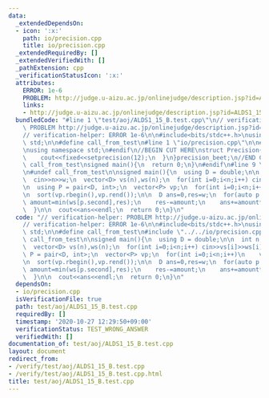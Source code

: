```yaml
---
data:
  _extendedDependsOn:
  - icon: ':x:'
    path: io/precision.cpp
    title: io/precision.cpp
  _extendedRequiredBy: []
  _extendedVerifiedWith: []
  _pathExtension: cpp
  _verificationStatusIcon: ':x:'
  attributes:
    ERROR: 1e-6
    PROBLEM: http://judge.u-aizu.ac.jp/onlinejudge/description.jsp?id=ALDS1_15_B
    links:
    - http://judge.u-aizu.ac.jp/onlinejudge/description.jsp?id=ALDS1_15_B
  bundledCode: "#line 1 \"test/aoj/ALDS1_15_B.test.cpp\"\n// verification-helper:\
    \ PROBLEM http://judge.u-aizu.ac.jp/onlinejudge/description.jsp?id=ALDS1_15_B\n\
    // verification-helper: ERROR 1e-6\n\n#include<bits/stdc++.h>\nusing namespace\
    \ std;\n\n#define call_from_test\n#line 1 \"io/precision.cpp\"\n\n#line 3 \"io/precision.cpp\"\
    \nusing namespace std;\n#endif\n//BEGIN CUT HERE\nstruct Precision{\n  Precision(){\n\
    \    cout<<fixed<<setprecision(12);\n  }\n}precision_beet;\n//END CUT HERE\n#ifndef\
    \ call_from_test\nsigned main(){\n  return 0;\n}\n#endif\n#line 9 \"test/aoj/ALDS1_15_B.test.cpp\"\
    \n#undef call_from_test\n\nsigned main(){\n  using D = double;\n\n  int n,w;\n\
    \  cin>>n>>w;\n  vector<D> vs(n),ws(n);\n  for(int i=0;i<n;i++) cin>>vs[i]>>ws[i];\n\
    \n  using P = pair<D, int>;\n  vector<P> vp;\n  for(int i=0;i<n;i++)\n    vp.emplace_back(vs[i]/ws[i],i);\n\
    \n  sort(vp.rbegin(),vp.rend());\n\n  D ans=0,res=w;\n  for(auto p:vp){\n    D\
    \ amount=min(ws[p.second],res);\n    res-=amount;\n    ans+=amount*p.first;\n\
    \  }\n\n  cout<<ans<<endl;\n  return 0;\n}\n"
  code: "// verification-helper: PROBLEM http://judge.u-aizu.ac.jp/onlinejudge/description.jsp?id=ALDS1_15_B\n\
    // verification-helper: ERROR 1e-6\n\n#include<bits/stdc++.h>\nusing namespace\
    \ std;\n\n#define call_from_test\n#include \"../../io/precision.cpp\"\n#undef\
    \ call_from_test\n\nsigned main(){\n  using D = double;\n\n  int n,w;\n  cin>>n>>w;\n\
    \  vector<D> vs(n),ws(n);\n  for(int i=0;i<n;i++) cin>>vs[i]>>ws[i];\n\n  using\
    \ P = pair<D, int>;\n  vector<P> vp;\n  for(int i=0;i<n;i++)\n    vp.emplace_back(vs[i]/ws[i],i);\n\
    \n  sort(vp.rbegin(),vp.rend());\n\n  D ans=0,res=w;\n  for(auto p:vp){\n    D\
    \ amount=min(ws[p.second],res);\n    res-=amount;\n    ans+=amount*p.first;\n\
    \  }\n\n  cout<<ans<<endl;\n  return 0;\n}\n"
  dependsOn:
  - io/precision.cpp
  isVerificationFile: true
  path: test/aoj/ALDS1_15_B.test.cpp
  requiredBy: []
  timestamp: '2020-10-27 12:29:50+09:00'
  verificationStatus: TEST_WRONG_ANSWER
  verifiedWith: []
documentation_of: test/aoj/ALDS1_15_B.test.cpp
layout: document
redirect_from:
- /verify/test/aoj/ALDS1_15_B.test.cpp
- /verify/test/aoj/ALDS1_15_B.test.cpp.html
title: test/aoj/ALDS1_15_B.test.cpp
---
```

